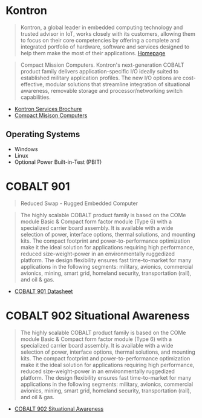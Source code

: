 # Kontron

> Kontron, a global leader in embedded computing technology and trusted advisor in IoT, works closely with its customers, allowing them to focus on their core competencies by offering a complete and integrated portfolio of hardware, software and services designed to help them make the most of their applications. [Homepage](http://www.kontron.com/)

> Compact Mission Computers. Kontron's next-generation COBALT product family delivers application-specific I/O ideally suited to established military application profiles. The new I/O options are cost-effective, modular solutions that streamline integration of situational awareness, removable storage and processor/networking switch capabilities.

- [Kontron Services Brochure](http://www.kontron.com/support-and-services/services/kontron-services-brochure.pdf?product=134831)
- [Compact Misison Computers](http://www.kontron.com/products/systems/defense-computers/compact-mission-computers/)

## Operating Systems

- Windows
- Linux
- Optional Power Built-in-Test (PBIT)

# COBALT 901

> Reduced Swap - Rugged Embedded Computer

> The highly scalable COBALT product family is based on the COMe module Basic & Compact form factor module (Type 6) with a specialized carrier board assembly. It is available with a wide selection of power, interface options, thermal solutions, and mounting kits. The compact footprint and power-to-performance optimization make it the ideal solution for applications requiring high performance, reduced size-weight-power in an environmentally ruggedized platform. The design flexibility ensures fast time-to-market for many applications in the following segments: military, avionics, commercial avionics, mining, smart grid, homeland security, transportation (rail), and oil & gas.

- [COBALT 901 Datasheet](http://www.kontron.com/downloads/datasheet/datasheet_cobalt-901.pdf?product=89292)

# COBALT 902 Situational Awareness
> The highly scalable COBALT product family is based on the COMe module Basic & Compact form factor module (Type 6) with a specialized carrier board assembly. It is available with a wide selection of power, interface options, thermal solutions, and mounting kits. The compact footprint and power-to-performance optimization make it the ideal solution for applications requiring high performance, reduced size-weight-power in an environmentally ruggedized platform. The design flexibility ensures fast time-to-market for many applications in the following segments: military, avionics, commercial avionics, mining, smart grid, homeland security, transportation (rail), and oil & gas. 

- [COBALT 902 Situational Awareness](http://www.kontron.com/products/systems/defense-computers/compact-mission-computers/cobalt-902.html)
